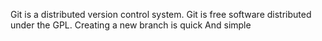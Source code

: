 Git is a distributed version control system.
Git is free software distributed under the GPL.
Creating a new branch is quick And simple

